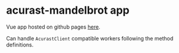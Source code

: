 # acurast-mandelbrot app

Vue app hosted on github pages [here](https://bb4l.github.io/acurast-mandelbrot/index.html).

Can handle `AcurastClient` compatible workers following the method definitions.

